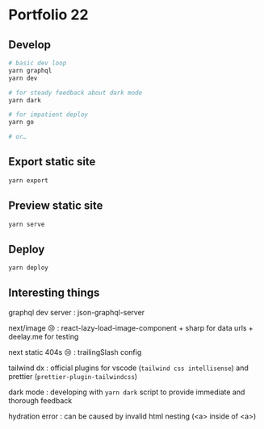 # Portfolio 22

## Develop

```sh
# basic dev loop
yarn graphql
yarn dev

# for steady feedback about dark mode
yarn dark

# for impatient deploy
yarn go

# or…
```

## Export static site

```sh
yarn export
```

## Preview static site

```sh
yarn serve
```

## Deploy

```sh
yarn deploy
```

## Interesting things

graphql dev server
: json-graphql-server

next/image 😢
: react-lazy-load-image-component + sharp for data urls + deelay.me for testing

next static 404s 😢
: trailingSlash config

tailwind dx
: official plugins for vscode (`tailwind css intellisense`) and prettier (`prettier-plugin-tailwindcss`)

dark mode
: developing with `yarn dark` script to provide immediate and thorough feedback

hydration error
: can be caused by invalid html nesting (&lt;a&gt; inside of &lt;a&gt;)
